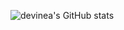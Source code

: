 
![devinea's GitHub stats](https://github-readme-stats.vercel.app/api?username=devinea&show_icons=true&hide=stars)
